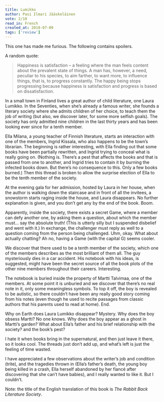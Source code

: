 ```yaml
---
title: Lumikko
author: Pasi Ilmari Jääskeläinen
vote: 2/10
read_in: French
created_at: 2018-07-09
tags: ['review']
---
```


This one has made me furious. The following contains spoilers.

A random quote:


> Happiness is satisfaction – a feeling where the man feels content about the prevalent state of things. A man has, however, a need, peculiar to his species, to aim farther, to want more, to influence things, that is, to progress constantly. The happy being stops progressing because happiness is satisfaction and progress is based on dissatisfaction.


In a small town in Finland lives a great author of child literature, one Laura Lumikko. In the Seventies, when she’s already a famous writer, she founds a literary society where she admits children of her choice, to teach them the job of writing (but also, we discover later, for some more selfish goals). The society has only admitted nine children in the last thirty years and has been looking ever since for a tenth member.

Ella Milana, a young teacher of Finnish literature, starts an interaction with one of the members, Ingrid Kissala, who also happens to be the town’s librarian. The beginning is rather interesting, with Ella finding out that some books have been partially rewritten, and Ingrid trying to conceal what is really going on. (Nothing is. There’s a pest that affects the books and that is passed from one to another, and Ingrid tries to contain it by burning the infected books down. But there’s no consequence to this. Only a few books burned.) Then this thread is broken to allow the surprise election of Ella to be the tenth member of the society.

At the evening gala for her admission, hosted by Laura in her house, when the author is walking down the staircase and in front of all the invitees, a snowstorm starts raging inside the house, and Laura disappears. No further explanation is given, and you don’t get any by the end of the book. Boom.

Apparently, inside the society, there exists a secret Game, where a member can defy another one, by asking them a question, about which the member must... say the absolute truth! (This is utterly silly but I suspended disbelief and went with it.) In exchange, the challenger must reply as well to a question coming from the person being challenged. Uhm, okay. What about actually chatting? Ah no, having a Game (with the capital G) seems cooler.

We discover that there used to be a tenth member of the society, which one of the members describes as the most brilliant of them all. The guy mysteriously dies in a car accident. His notebook with his ideas, is suggested, might have been the secret source of all the book plots of the other nine members throughout their careers. Interesting.

The notebook is buried inside the property of Martti Talvimaa, one of the members. At some point it is unburied and we discover that there’s no real note in it, only some meaningless symbols. To top it off, the boy is revealed to be autistic, so there couldn’t have been any really good story coming from his notes (even though he used to recite passages from classic authors that his parents used to read at home). End.

Why on Earth does Laura Lumikko disappear? Mystery. Why does the boy obsess Martti? No one knows. Why does the boy appear as a ghost in Martti’s garden? What about Ella’s father and his brief relationship with the society? and the book’s pest?

I hate it when books bring in the supernatural, and then just leave it there, so it looks cool. The threads just don’t add up, and what’s left is just the feeling of time wasted.

I have appreciated a few observations about the writer’s job and condition (trite), and the tragedies thrown in (Ella’s father’s death, the young boy being killed in a crash, Ella herself abandoned by her fiancé after discovering that she can’t have babies), and I really wanted to like it. But I couldn’t.

Note: the title of the English translation of this book is _The Rabbit Back Literature Society_.
